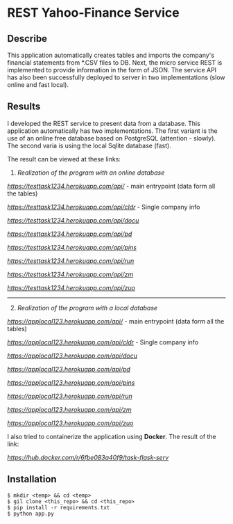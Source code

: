 # REST Yahoo-Finance Service
<h2>Describe</h2>
This application automatically creates tables and imports the company's financial statements from *.CSV files to DB. Next, the micro service REST is implemented to provide information in the form of JSON. The service API has also been successfully deployed to server in two implementations (slow online and fast local).
<h2>Results</h2>
I developed the REST service to present data from a database. This application automatically has two implementations. The first variant is the use of an online free database based on PostgreSQL (attention - slowly). The second varia is using the local Sqlite database (fast).

The result can be viewed at these links:

1) <i>Realization of the program with an online database</i>

<i>https://testtask1234.herokuapp.com/api/</i>  - main entrypoint (data form all the tables)

<i>https://testtask1234.herokuapp.com/api/cldr</i> - Single company info

<i>https://testtask1234.herokuapp.com/api/docu

https://testtask1234.herokuapp.com/api/pd

https://testtask1234.herokuapp.com/api/pins

https://testtask1234.herokuapp.com/api/run

https://testtask1234.herokuapp.com/api/zm

https://testtask1234.herokuapp.com/api/zuo</i>

-------------------------------------------
2) <i>Realization of the program with a local database</i>

<i>https://applocal123.herokuapp.com/api/</i>  - main entrypoint (data form all the tables)

<i>https://applocal123.herokuapp.com/api/cldr</i> - Single company info

<i>https://applocal123.herokuapp.com/api/docu

https://applocal123.herokuapp.com/api/pd

https://applocal123.herokuapp.com/api/pins

https://applocal123.herokuapp.com/api/run

https://applocal123.herokuapp.com/api/zm

https://applocal123.herokuapp.com/api/zuo</i>

I also tried to containerize the application using <b>Docker</b>. The result of the link:

<i>https://hub.docker.com/r/6fbe083a40f9/task-flask-serv</i>
<h2>Installation</h2>

    $ mkdir <temp> && cd <temp>
    $ gil clone <this_repo> && cd <this_repo>
    $ pip install -r requirements.txt
    $ python app.py
